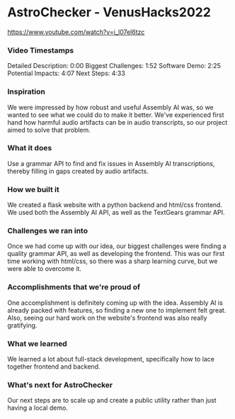 # AstroChecker - VenusHacks2022

https://www.youtube.com/watch?v=i_l07el6tzc

### Video Timestamps
Detailed Description: 0:00 Biggest Challenges: 1:52 Software Demo: 2:25 Potential Impacts: 4:07 Next Steps: 4:33

### Inspiration
We were impressed by how robust and useful Assembly AI was, so we wanted to see what we could do to make it better. We've experienced first hand how harmful audio artifacts can be in audio transcripts, so our project aimed to solve that problem.

### What it does
Use a grammar API to find and fix issues in Assembly AI transcriptions, thereby filling in gaps created by audio artifacts.

### How we built it
We created a flask website with a python backend and html/css frontend. We used both the Assembly AI API, as well as the TextGears grammar API.

### Challenges we ran into
Once we had come up with our idea, our biggest challenges were finding a quality grammar API, as well as developing the frontend. This was our first time working with html/css, so there was a sharp learning curve, but we were able to overcome it.

### Accomplishments that we're proud of
One accomplishment is definitely coming up with the idea. Assembly AI is already packed with features, so finding a new one to implement felt great. Also, seeing our hard work on the website's frontend was also really gratifying.

### What we learned
We learned a lot about full-stack development, specifically how to lace together frontend and backend.

### What's next for AstroChecker
Our next steps are to scale up and create a public utility rather than just having a local demo.
